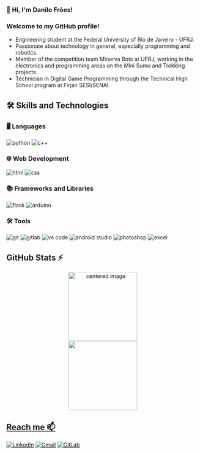 ### 👋 Hi, I'm Danilo Fróes!
### Welcome to my GitHub profile!

- Engineering student at the Federal University of Rio de Janeiro - UFRJ.
- Passionate about technology in general, especially programming and robotics.
- Member of the competition team Minerva Bots at UFRJ, working in the electronics and programming areas on the Mini Sumo and Trekking projects.
- Technician in Digital Game Programming through the Technical High School program at Firjan SESI/SENAI.

## 🛠 Skills and Technologies

### 🖥️ Languages
<div style="display: inline">
  <img align="center" alt="python" src="https://img.shields.io/badge/Python-3776AB?style=for-the-badge&logo=python&logoColor=white" />
  <img align="center" alt="c++" src="https://img.shields.io/badge/C%2B%2B-00599C?style=for-the-badge&logo=c%2B%2B&logoColor=white" />
</div><br/>

### 🌐 Web Development
<div style="display: inline">
  <img align="center" alt="html" src="https://img.shields.io/badge/HTML-E34F26?style=for-the-badge&logo=html5&logoColor=white" />
  <img align="center" alt="css" src="https://img.shields.io/badge/CSS-1572B6?style=for-the-badge&logo=css3&logoColor=white" />
</div><br/>

### 📚 Frameworks and Libraries
<div style="display: inline">
  <img align="center" alt="flask" src="https://img.shields.io/badge/Flask-000000?style=for-the-badge&logo=flask&logoColor=white" />
  <img align="center" alt="arduino" src="https://img.shields.io/badge/Arduino-00979D?style=for-the-badge&logo=arduino&logoColor=white" />
</div><br/>

### 🛠️ Tools
<div style="display: inline">
  <img align="center" alt="git" src="https://img.shields.io/badge/Git-F05032?style=for-the-badge&logo=git&logoColor=white" />
  <img align="center" alt="gitlab" src="https://img.shields.io/badge/GitLab-330F63?style=for-the-badge&logo=gitlab&logoColor=white" />
  <img align="center" alt="vs code" src="https://img.shields.io/badge/VS%20Code-007ACC?style=for-the-badge&logo=codeium&logoColor=white" />
  <img align="center" alt="android studio" src="https://img.shields.io/badge/Android%20Studio-3DDC84?style=for-the-badge&logo=android-studio&logoColor=white" />
  <img align="center" alt="photoshop" src="https://img.shields.io/badge/Photoshop-31A8FF?style=for-the-badge&logo=adobe-photoshop&logoColor=white" />
  <img align="center" alt="excel" src="https://img.shields.io/badge/Excel-217346?style=for-the-badge&logo=googlesheets&logoColor=white" />
</div><br/>

## GitHub Stats ⚡
<div>
  <a href="https://github.com/danilofroes">
  <center>
    <img height="180em" src="https://github-readme-stats.vercel.app/api?username=danilofroes&show_icons=true&theme=midnight-purple&include_all_commits=true&count_private=true" alt="centered image">
  </center>
  <center>  
    <img height="180em" src="https://github-readme-stats.vercel.app/api/top-langs/?username=danilofroes&layout=compact&langs_count=7&theme=midnight-purple"/> 
  </center>
</div>
    
## Reach me 📫
[![LinkedIn](https://img.shields.io/badge/LinkedIn-0077B5?style=for-the-badge&logo=linkedin&logoColor=white)](https://www.linkedin.com/in/danilodavi/)
[![Gmail](https://img.shields.io/badge/-engdanilofroes@gmail.com-D14836?style=for-the-badge&logo=gmail&logoColor=white&link=mailto:engdanilofroes@gmail)](mailto:engdanilofroes@gmail)
[![GitLab](https://img.shields.io/badge/GitLab-330F63?style=for-the-badge&logo=gitlab&logoColor=white)](https://gitlab.com/danilofroes)

<!--
**danilofroes/danilofroes** is a ✨ _special_ ✨ repository because its `README.md` (this file) appears on your GitHub profile.

Here are some ideas to get you started:

- 🔭 I’m currently working on ...
- 🌱 I’m currently learning ...
- 👯 I’m looking to collaborate on ...
- 🤔 I’m looking for help with ...
- 💬 Ask me about ...
- 📫 How to reach me: ...
- 😄 Pronouns: ...
- ⚡ Fun fact: ...
-->
